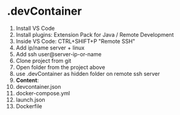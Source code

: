 # .devContainer

01) Install VS Code
02) Install plugins: Extension Pack for Java / Remote Development
03) Inside VS Code: CTRL+SHIFT+P "Remote SSH"
04) Add ip/name server + linux
05) Add ssh user@server-ip-or-name
06) Clone project from git
07) Open folder from the project above 
08) use .devContainer as hidden folder on remote ssh server
09) **Content**:
10) devcontainer.json
11) docker-compose.yml
12) launch.json
13) Dockerfile
